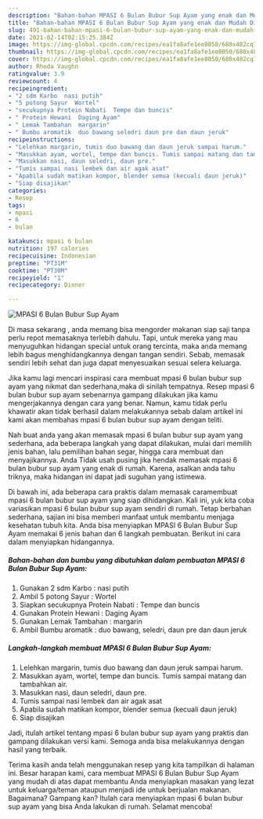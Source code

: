 ```yaml
---
description: "Bahan-bahan MPASI 6 Bulan Bubur Sup Ayam yang enak dan Mudah Dibuat"
title: "Bahan-bahan MPASI 6 Bulan Bubur Sup Ayam yang enak dan Mudah Dibuat"
slug: 491-bahan-bahan-mpasi-6-bulan-bubur-sup-ayam-yang-enak-dan-mudah-dibuat
date: 2021-02-14T02:15:25.384Z
image: https://img-global.cpcdn.com/recipes/ea1fa8afe1ee8050/680x482cq70/mpasi-6-bulan-bubur-sup-ayam-foto-resep-utama.jpg
thumbnail: https://img-global.cpcdn.com/recipes/ea1fa8afe1ee8050/680x482cq70/mpasi-6-bulan-bubur-sup-ayam-foto-resep-utama.jpg
cover: https://img-global.cpcdn.com/recipes/ea1fa8afe1ee8050/680x482cq70/mpasi-6-bulan-bubur-sup-ayam-foto-resep-utama.jpg
author: Rhoda Vaughn
ratingvalue: 3.9
reviewcount: 4
recipeingredient:
- "2 sdm Karbo  nasi putih"
- "5 potong Sayur  Wortel"
- "secukupnya Protein Nabati  Tempe dan buncis"
- " Protein Hewani  Daging Ayam"
- " Lemak Tambahan  margarin"
- " Bumbu aromatik  duo bawang seledri daun pre dan daun jeruk"
recipeinstructions:
- "Lelehkan margarin, tumis duo bawang dan daun jeruk sampai harum."
- "Masukkan ayam, wortel, tempe dan buncis. Tumis sampai matang dan tambahkan air."
- "Masukkan nasi, daun seledri, daun pre."
- "Tumis sampai nasi lembek dan air agak asat"
- "Apabila sudah matikan kompor, blender semua (kecuali daun jeruk)"
- "Siap disajikan"
categories:
- Resep
tags:
- mpasi
- 6
- bulan

katakunci: mpasi 6 bulan 
nutrition: 197 calories
recipecuisine: Indonesian
preptime: "PT31M"
cooktime: "PT30M"
recipeyield: "1"
recipecategory: Dinner

---
```



![MPASI 6 Bulan Bubur Sup Ayam](https://img-global.cpcdn.com/recipes/ea1fa8afe1ee8050/680x482cq70/mpasi-6-bulan-bubur-sup-ayam-foto-resep-utama.jpg)

Di masa  sekarang , anda memang bisa mengorder makanan siap saji tanpa perlu repot memasaknya terlebih dahulu. Tapi, untuk mereka yang mau menyuguhkan hidangan special untuk orang tercinta, maka anda memang lebih bagus menghidangkannya dengan tangan sendiri. Sebab, memasak sendiri lebih sehat dan juga dapat menyesuaikan sesuai selera keluarga.

Jika kamu lagi mencari inspirasi cara membuat mpasi 6 bulan bubur sup ayam yang nikmat dan sederhana,maka di sinilah tempatnya. Resep mpasi 6 bulan bubur sup ayam  sebenarnya gampang dilakukan jika kamu mengerjakannya dengan cara yang benar. Namun, kamu tidak perlu khawatir akan tidak berhasil dalam melakukannya 
sebab dalam artikel ini kami akan membahas mpasi 6 bulan bubur sup ayam dengan teliti.  



Nah buat anda yang akan memasak mpasi 6 bulan bubur sup ayam yang sederhana, ada beberapa langkah yang dapat dilakukan, mulai dari memilih jenis bahan, lalu pemilihan bahan segar, hingga cara membuat dan menyajikannya. Anda Tidak usah pusing jika hendak memasak mpasi 6 bulan bubur sup ayam yang enak di rumah. Karena, asalkan anda  tahu triknya, maka hidangan ini dapat jadi suguhan yang istimewa.

Di bawah ini, ada beberapa cara praktis  dalam memasak caramembuat mpasi 6 bulan bubur sup ayam yang siap dihidangkan. Kali ini, yuk kita coba variasikan mpasi 6 bulan bubur sup ayam sendiri di rumah. Tetap berbahan sederhana, sajian ini bisa memberi manfaat untuk membantu menjaga kesehatan tubuh kita. Anda bisa menyiapkan MPASI 6 Bulan Bubur Sup Ayam memakai 6 jenis bahan dan 6 langkah pembuatan. Berikut ini cara dalam menyiapkan hidangannya.

<!--inarticleads1-->

##### Bahan-bahan dan bumbu yang dibutuhkan dalam pembuatan MPASI 6 Bulan Bubur Sup Ayam:

1. Gunakan 2 sdm Karbo : nasi putih
1. Ambil 5 potong Sayur : Wortel
1. Siapkan secukupnya Protein Nabati : Tempe dan buncis
1. Gunakan  Protein Hewani : Daging Ayam
1. Gunakan  Lemak Tambahan : margarin
1. Ambil  Bumbu aromatik : duo bawang, seledri, daun pre dan daun jeruk




<!--inarticleads2-->

##### Langkah-langkah membuat MPASI 6 Bulan Bubur Sup Ayam:

1. Lelehkan margarin, tumis duo bawang dan daun jeruk sampai harum.
1. Masukkan ayam, wortel, tempe dan buncis. Tumis sampai matang dan tambahkan air.
1. Masukkan nasi, daun seledri, daun pre.
1. Tumis sampai nasi lembek dan air agak asat
1. Apabila sudah matikan kompor, blender semua (kecuali daun jeruk)
1. Siap disajikan




Jadi, itulah artikel tentang  mpasi 6 bulan bubur sup ayam  yang praktis dan gampang dilakukan versi kami. Semoga anda bisa melakukannya dengan hasil yang terbaik. 

Terima kasih anda telah menggunakan resep yang kita tampilkan di halaman ini. Besar harapan kami, cara membuat  MPASI 6 Bulan Bubur Sup Ayam yang mudah di atas dapat membantu Anda menyiapkan masakan yang lezat untuk keluarga/teman ataupun menjadi ide untuk berjualan makanan. Bagaimana? Gampang kan? Itulah cara menyiapkan mpasi 6 bulan bubur sup ayam yang bisa Anda lakukan di rumah. Selamat mencoba!

